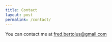 ```yaml
---
title: Contact
layout: post
permalink: /contact/
---
```


You can contact me at <fred.bertolus@gmail.com>
